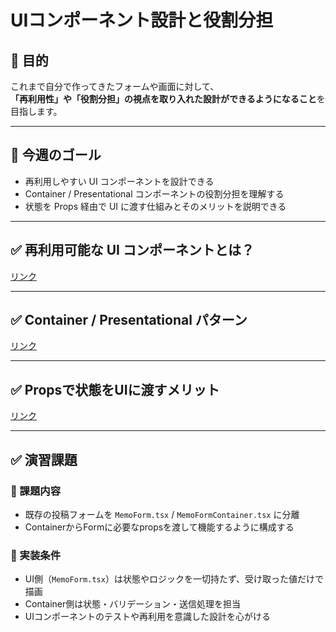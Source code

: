 # UIコンポーネント設計と役割分担

## 🎯 目的

これまで自分で作ってきたフォームや画面に対して、  
**「再利用性」や「役割分担」の視点を取り入れた設計ができるようになること**を目指します。

---

## 🎯 今週のゴール

- 再利用しやすい UI コンポーネントを設計できる
- Container / Presentational コンポーネントの役割分担を理解する
- 状態を Props 経由で UI に渡す仕組みとそのメリットを説明できる

---

## ✅ 再利用可能な UI コンポーネントとは？

[リンク](再利用可能な%20UI%20コンポーネントとは？.md)  

---

## ✅ Container / Presentational パターン

[リンク](Container&Presentational%20パターンとは？.md)  

---

## ✅ Propsで状態をUIに渡すメリット

[リンク](Propsで状態をUIに渡すメリット.md)  

---

## ✅ 演習課題

### 🔹 課題内容
- 既存の投稿フォームを `MemoForm.tsx` / `MemoFormContainer.tsx` に分離
- ContainerからFormに必要なpropsを渡して機能するように構成する

### 🔹 実装条件
- UI側（`MemoForm.tsx`）は状態やロジックを一切持たず、受け取った値だけで描画
- Container側は状態・バリデーション・送信処理を担当
- UIコンポーネントのテストや再利用を意識した設計を心がける

<!-- 課題を提出する際、プルリクエストに以下を貼り付けてください

## 📊 評価チェックリスト（Week 14：UIコンポーネント設計と役割分担）

※ 各観点ごとにチェック数を数え、下記ルールで点数化  
（チェック数 0個=0点 / 1個=1点 / 2個=3点 / 3個以上=5点）

---

### 🎯 成果物（アウトプットの完成度）

- [ ] UIを描画するコンポーネント（Presentational）が定義されている
- [ ] 状態やロジックを管理するContainerコンポーネントが定義されている
- [ ] Container → UIへのprops渡しが適切に設計されている
- [ ] UIコンポーネントが他の画面でも再利用できる構成になっている

---

### 📚 知識理解（仕組みや構成の理解）※やさしい版

- [ ] 「表示するだけのUIコンポーネント」と「処理をもつContainer」の違いを理解している
- [ ] UIコンポーネントにはロジックを持たせないことの理由を理解している
- [ ] Containerからpropsで値や関数を渡す仕組みを説明できる
- [ ] 再利用性のある構造（共通化しやすい）の考え方を知っている

---

### 💬 説明力（なぜその構成にしたか）※やさしい版

- [ ] UIとロジックを分けた理由を説明できる
- [ ] Containerで管理している処理内容を説明できる
- [ ] propsでどんな情報を渡しているか説明できる
- [ ] 今後どこで再利用できそうか、自分なりに考えて話せる

---

### 🔧 自己修正（修正・改善の自走力）

- [ ] UIとロジックが混在していた部分を見直して分離している
- [ ] UI側を汎用化・柔軟に使えるように改善している（propsの工夫など）
- [ ] 明確な責務分離を意識したファイル・関数分割ができている
- [ ] propsの整理や命名など、可読性を意識して調整している

---

📝 評価観点ごとのチェック数を数え、以下のように点数に換算してください：

| チェック数 | 点数 |
|------------|------|
| 0個        | 0点  |
| 1個        | 1点  |
| 2個        | 3点  |
| 3〜4個     | 5点  |

-->